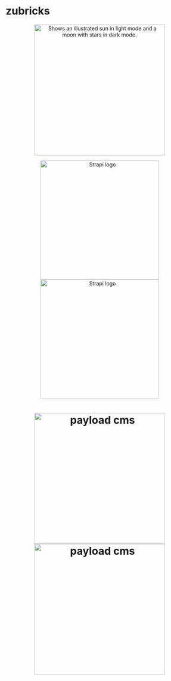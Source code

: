 # zubricks

<p align="center">
  <a href="https://payloadcms.com">
    <picture>
      <source media="(prefers-color-scheme: dark)" srcset="https://raw.githubusercontent.com/payloadcms/payload/master/src/admin/assets/images/payload-logo-light.svg">
      <source media="(prefers-color-scheme: light)" srcset="https://raw.githubusercontent.com/payloadcms/payload/master/src/admin/assets/images/payload-logo-dark.svg">
      <img width="350" alt="Shows an illustrated sun in light mode and a moon with stars in dark mode." src="https://raw.githubusercontent.com/payloadcms/payload/master/src/admin/assets/images/payload-logo-dark.svg">
</picture>
  </a>
</p>

<p align="center">
  <a href="https://strapi.io/#gh-light-mode-only">
    <img src="https://strapi.io/assets/strapi-logo-dark.svg" width="318px" alt="Strapi logo" />
  </a>
  <a href="https://strapi.io/#gh-dark-mode-only">
    <img src="https://strapi.io/assets/strapi-logo-light.svg" width="318px" alt="Strapi logo" />
  </a>
</p>

<h1 align="center">
  <img width="350" src="https://raw.githubusercontent.com/payloadcms/payload/master/src/admin/assets/images/payload-logo-dark.svg#gh-light-mode-only" alt="payload cms">
  <img width="350" src="https://raw.githubusercontent.com/payloadcms/payload/master/src/admin/assets/images/payload-logo-light.svg#gh-dark-mode-only" alt="payload cms">
</h1>
